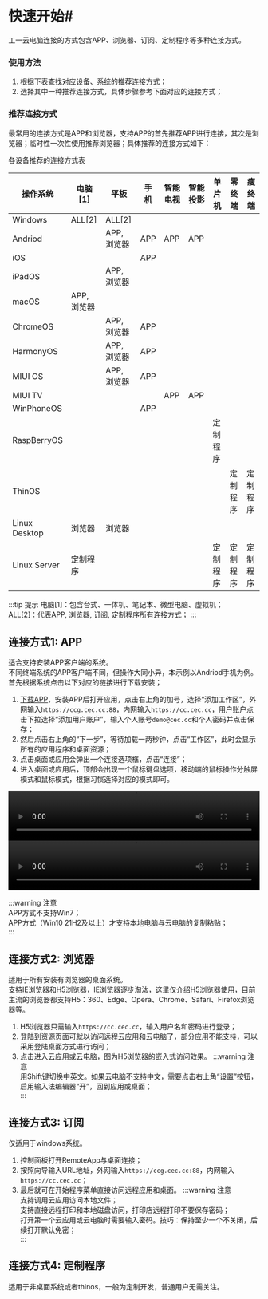 # 快速开始#

工一云电脑连接的方式包含APP、浏览器、订阅、定制程序等多种连接方式。
### 使用方法
1. 根据下表查找对应设备、系统的推荐连接方式；  
2. 选择其中一种推荐连接方式，具体步骤参考下面对应的连接方式；

### 推荐连接方式

最常用的连接方式是APP和浏览器，支持APP的首先推荐APP进行连接，其次是浏览器；临时性一次性使用推荐浏览器；具体推荐的连接方式如下：

<!-- <div align="center">各设备推荐的连接方式表</div> -->
<figcaption>各设备推荐的连接方式表</figcaption>

|操作系统       |电脑[1]                          |平板      |手机|智能电视|智能投影|单片机  |零终端|瘦终端|
|---------------|--------------------------------|----------|----|-------|-------|-------|---------|-------|
|Windows        |ALL[2]                           |ALL[2]   |   |       |       |          |       |       |
|Andriod        |                                |APP, 浏览器|APP|APP    |APP    |        |       |       |
|iOS            |                                |          |APP|        |       |        |       |       |
|iPadOS         |                                |APP, 浏览器|   |       |       |        |       |       |
|macOS          |APP, 浏览器                      |          |   |       |       |        |       |       |
|ChromeOS       |                                |APP, 浏览器|APP|        |       |        |       |       |
|HarmonyOS      |                                |APP, 浏览器|APP|        |       |        |       |       |
|MIUI OS       |                                |APP, 浏览器|APP|        |       |        |       |       |
|MIUI TV       |                                |           |   |APP     |APP       |        |       |     |
|WinPhoneOS     |                                |          |APP|         |       |        |       |       |
|RaspBerryOS    |                                |          |   |         |       |定制程序|       |       |
|ThinOS         |                                |           |  |         |       |       |定制程序|定制程序|
|Linux Desktop  |浏览器                          |浏览器     |   |         |       |       |       |       |
|Linux Server   |定制程序                        |           |  |         |       |定制程序|定制程序|定制程序|

:::tip 提示
电脑[1]：包含台式、一体机、笔记本、微型电脑、虚拟机；    
ALL[2]：代表APP, 浏览器, 订阅, 定制程序所有连接方式；
:::
<!-- * Windows+台式/笔记本/微型电脑：浏览器、IE浏览器、订阅
* Andriod/HarmonyOS/iOS+手机：APP客户端
* Andriod/HarmonyOS/iPadOS/macOS/ChromeOS+平板/一体机/笔记本：APP客户端、浏览器
* Linux Desktop(RaspBerryOS, Ubuntu, Debian, Centos, Redhat...)+单片机/虚拟机/台式/笔记本/微型电脑：浏览器
* Linux Server(RaspBerryOS, Ubuntu, Debian, Centos, Redhat...)+单片机/虚拟机/台式/笔记本/微型电脑：定制程序
* ThinOS(Dell, HP...)+瘦客户端：定制程序 -->

## 连接方式1: APP
适合支持安装APP客户端的系统。   
不同终端系统的APP客户端不同，但操作大同小异，本示例以Andriod手机为例。首先根据系统点击以下对应的链接进行下载安装；
1. [下载APP](/download)，安装APP后打开应用，点击右上角的加号，选择“添加工作区”，外网输入`https://ccg.cec.cc:88`，内网输入`https://cc.cec.cc`，用户账户点击下拉选择“添加用户账户”，输入个人账号`demo@cec.cc`和个人密码并点击保存；
2. 然后点击右上角的“下一步”，等待加载一两秒钟，点击“工作区”，此时会显示所有的应用程序和桌面资源；
3. 点击桌面或应用会弹出一个连接选项框，点击“连接”；
4. 进入桌面或应用后，顶部会出现一个鼠标键盘选项，移动端的鼠标操作分触屏模式和鼠标模式，根据习惯选择对应的模式即可。

<div id="VideoClass",display：felx>
  <video controls height="100px" width='100%' src="https://cec-cc.oss-cn-shenzhen.aliyuncs.com/IOS.mp4"></video>
  <video controls height="100px" width='100%' src="https://cec-cc.oss-cn-shenzhen.aliyuncs.com/%E5%AE%89%E5%8D%93.mp4"></video>
</div>


:::warning 注意  
APP方式不支持Win7；       
APP方式（Win10 21H2及以上）才支持本地电脑与云电脑的复制粘贴；   
:::

## 连接方式2: 浏览器
适用于所有安装有浏览器的桌面系统。  
支持IE浏览器和H5浏览器，IE浏览器逐步淘汰，这里仅介绍H5浏览器使用，目前主流的浏览器都支持H5：360、Edge、Opera、Chrome、Safari、Firefox浏览器等。
1. H5浏览器只需输入`https://cc.cec.cc`，输入用户名和密码进行登录；  
2. 登陆到资源页面可就以访问远程云应用和云电脑了，部分应用不能支持，可以采用登陆桌面方式进行访问；
3. 点击进入云应用或云电脑，图为H5浏览器的嵌入式访问效果。
:::warning 注意  
用Shift键切换中英文。如果云电脑不支持中文，需要点击右上角“设置”按钮，启用输入法编辑器“开”，回到应用或桌面；  
:::

## 连接方式3: 订阅
仅适用于windows系统。  
1. 控制面板打开RemoteApp与桌面连接；
2. 按照向导输入URL地址，外网输入`https://ccg.cec.cc:88`，内网输入`https://cc.cec.cc`；
3. 最后就可在开始程序菜单直接访问远程应用和桌面。
:::warning 注意  
支持调用云应用访问本地文件；  
支持直接远程打印和本地磁盘访问，打印店远程打印不要保存密码；  
打开第一个云应用或云电脑时需要输入密码。技巧：保持至少一个不关闭，后续打开默认免密；  
:::

<!-- ## 连接方式4: IE浏览器
适用于具有IE浏览器的windows系统。  
Windows终端可以通过IE浏览器连接，实际是系统自带了“远程桌面连接”APP客户端工具，通过浏览器调用工具打开远程应用或桌面。  
注意：WinXP和Win7在非局域网环境下并不支持IE浏览器方式连接，请参照H5浏览器。

1. 打开IE浏览器，地址栏输入`https://cc.cec.cc`，输入用户名和密码进行登录；
2. 首次登录会提示保存密码，点击“是”，方便下次登陆；
3. 首次登录还会提示是否运行加载项，点击“允许”，可以实现更佳访问云应用和云桌面体验；
4. 非同域中电脑首次打开会提示信任发布者提示，勾选“不再询问我是否从此发布者进行远程连接”，可获得更佳的单点访问体验。 -->

## 连接方式4: 定制程序
适用于非桌面系统或者thinos，一般为定制开发，普通用户无需关注。


